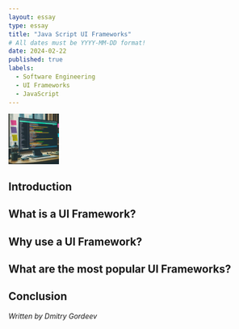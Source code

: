 ```yaml
---
layout: essay
type: essay
title: "Java Script UI Frameworks"
# All dates must be YYYY-MM-DD format!
date: 2024-02-22
published: true
labels:
  - Software Engineering
  - UI Frameworks
  - JavaScript
---
```

<img width="100px" class="rounded float-start pe-4" src="../img/frameworks/logo.jpg">

## Introduction

## What is a UI Framework?

## Why use a UI Framework?

## What are the most popular UI Frameworks?

## Conclusion

*Written by Dmitry Gordeev*
